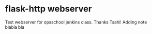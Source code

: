 # flask-http webserver
Test webserver for opsschool jenkins class. Thanks Tsahi!
Adding note
blabla
bla
